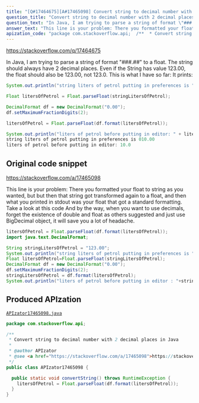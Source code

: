 ```yaml
---
title: "[Q#17464675][A#17465098] Convert string to decimal number with 2 decimal places in Java"
question_title: "Convert string to decimal number with 2 decimal places in Java"
question_text: "In Java, I am trying to parse a string of format \"###.##\" to a float.  The string should always have 2 decimal places. Even if the String has value 123.00, the float should also be 123.00, not 123.0. This is what I have so far: It prints:"
answer_text: "This line is your problem: There you formatted your float to string as you wanted, but but then that string got transformed again to a float, and then what you printed in stdout was  your float that got a standard formatting. Take a look at this code And by the way, when you want to use decimals, forget the existence of double and float as others suggested and just use BigDecimal object, it will save you a lot of headache."
apization_code: "package com.stackoverflow.api;  /**  * Convert string to decimal number with 2 decimal places in Java  *  * @author APIzator  * @see <a href=\"https://stackoverflow.com/a/17465098\">https://stackoverflow.com/a/17465098</a>  */ public class APIzator17465098 {    public static void convertString() throws RuntimeException {     litersOfPetrol = Float.parseFloat(df.format(litersOfPetrol));   } }"
---
```


https://stackoverflow.com/q/17464675

In Java, I am trying to parse a string of format &quot;###.##&quot; to a float.  The string should always have 2 decimal places.
Even if the String has value 123.00, the float should also be 123.00, not 123.0.
This is what I have so far:
It prints:


```java
System.out.println("string liters of petrol putting in preferences is " + stringLitersOfPetrol);

Float litersOfPetrol = Float.parseFloat(stringLitersOfPetrol);

DecimalFormat df = new DecimalFormat("0.00");
df.setMaximumFractionDigits(2);

litersOfPetrol = Float.parseFloat(df.format(litersOfPetrol));

System.out.println("liters of petrol before putting in editor: " + litersOfPetrol);
string liters of petrol putting in preferences is 010.00 
liters of petrol before putting in editor: 10.0
```


## Original code snippet

https://stackoverflow.com/a/17465098

This line is your problem:
There you formatted your float to string as you wanted, but but then that string got transformed again to a float, and then what you printed in stdout was  your float that got a standard formatting. Take a look at this code
And by the way, when you want to use decimals, forget the existence of double and float as others suggested and just use BigDecimal object, it will save you a lot of headache.

```java
litersOfPetrol = Float.parseFloat(df.format(litersOfPetrol));
import java.text.DecimalFormat;

String stringLitersOfPetrol = "123.00";
System.out.println("string liters of petrol putting in preferences is "+stringLitersOfPetrol);
Float litersOfPetrol=Float.parseFloat(stringLitersOfPetrol);
DecimalFormat df = new DecimalFormat("0.00");
df.setMaximumFractionDigits(2);
stringLitersOfPetrol = df.format(litersOfPetrol);
System.out.println("liters of petrol before putting in editor : "+stringLitersOfPetrol);
```

## Produced APIzation

[`APIzator17465098.java`](https://github.com/pasqualesalza/apization-temp-data/raw/master/apizations/java/APIzator17465098.java)

```java
package com.stackoverflow.api;

/**
 * Convert string to decimal number with 2 decimal places in Java
 *
 * @author APIzator
 * @see <a href="https://stackoverflow.com/a/17465098">https://stackoverflow.com/a/17465098</a>
 */
public class APIzator17465098 {

  public static void convertString() throws RuntimeException {
    litersOfPetrol = Float.parseFloat(df.format(litersOfPetrol));
  }
}

```